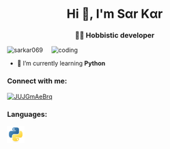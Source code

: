 <h1 align="center">Hi 👋, I'm Sαr Kαr</h1>
<h3 align="center">👩‍💻 Hobbistic developer</h3>

<img align="right" alt="coding" width="400" src="https://user-images.githubusercontent.com/55389276/140866485-8fb1c876-9a8f-4d6a-98dc-08c4981eaf70.gif">

<p align="left"> <img src="https://komarev.com/ghpvc/?username=sarkar069&label=Profile%20views&color=0e75b6&style=flat" alt="sarkar069" /> </p>

- 🌱 I’m currently learning **Python**


<h3 align="left">Connect with me:</h3>
<p align="left">
<a href="https://discord.gg/JUJGmAeBrq" target="blank"><img align="center" src="https://raw.githubusercontent.com/rahuldkjain/github-profile-readme-generator/master/src/images/icons/Social/discord.svg" alt="JUJGmAeBrq" height="30" width="40" /></a>
</p>

<h3 align="left">Languages:</h3>
<p align="left">  </a> <a href="https://www.python.org" target="_blank" rel="noreferrer"> <img src="https://raw.githubusercontent.com/devicons/devicon/master/icons/python/python-original.svg" alt="python" width="40" height="40"/> </a> </p>

